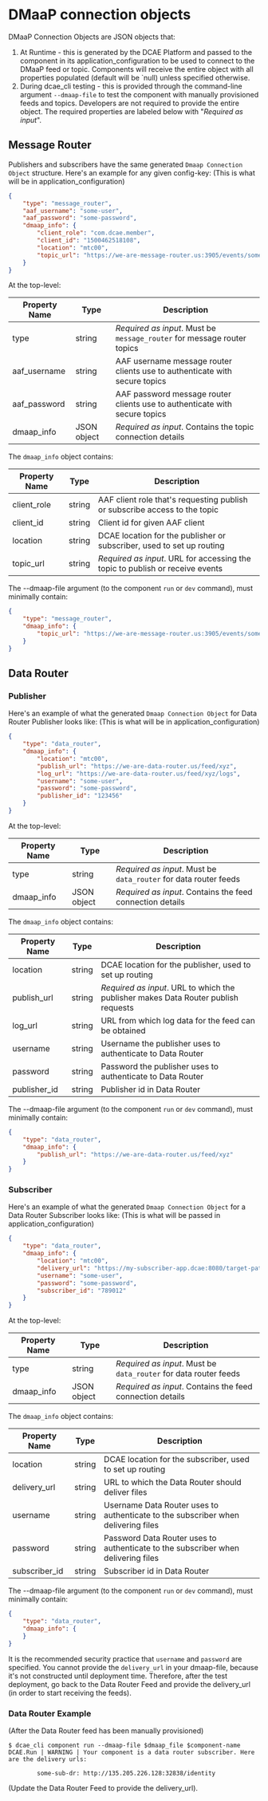 # DMaaP connection objects

DMaaP Connection Objects are JSON objects that:

1. At Runtime - this is generated by the DCAE Platform and passed to the component in its application_configuration to be used to connect to the DMaaP feed or topic. Components will receive the entire object with all properties populated (default will be `null) unless specified otherwise.
2. During dcae_cli testing - this is provided through the command-line argument `--dmaap-file` to test the component with manually provisioned feeds and topics. Developers are not required to provide the entire object.  The required properties are labeled below with "*Required as input*".

## Message Router

Publishers and subscribers have the same generated `Dmaap Connection Object` structure.  Here's an example for any given config-key:
(This is what will be in application_configuration)

```json
{
    "type": "message_router",
    "aaf_username": "some-user",
    "aaf_password": "some-password",
    "dmaap_info": {
        "client_role": "com.dcae.member",
        "client_id": "1500462518108",
        "location": "mtc00",
        "topic_url": "https://we-are-message-router.us:3905/events/some-topic"
    }
}
```

At the top-level:

Property Name | Type | Description
------------- | ---- | -----------
type | string | *Required as input*.  Must be `message_router` for message router topics
aaf_username | string | AAF username message router clients use to authenticate with secure topics
aaf_password | string | AAF password message router clients use to authenticate with secure topics
dmaap_info | JSON object | *Required as input*. Contains the topic connection details

The `dmaap_info` object contains:

Property Name | Type | Description
------------- | ---- | -----------
client_role | string | AAF client role that's requesting publish or subscribe access to the topic
client_id | string | Client id for given AAF client
location | string | DCAE location for the publisher or subscriber, used to set up routing
topic_url | string | *Required as input*. URL for accessing the topic to publish or receive events

The --dmaap-file argument (to the component `run` or `dev` command), must minimally contain:

```json
{
    "type": "message_router",
    "dmaap_info": {
        "topic_url": "https://we-are-message-router.us:3905/events/some-topic"
    }
}
```

## Data Router

### Publisher

Here's an example of what the generated `Dmaap Connection Object` for Data Router Publisher looks like:
(This is what will be in application_configuration)

```json
{
    "type": "data_router",
    "dmaap_info": {
        "location": "mtc00",
        "publish_url": "https://we-are-data-router.us/feed/xyz",
        "log_url": "https://we-are-data-router.us/feed/xyz/logs",
        "username": "some-user",
        "password": "some-password",
        "publisher_id": "123456"
    } 
}
```

At the top-level:

Property Name | Type | Description
------------- | ---- | -----------
type | string | *Required as input*.  Must be `data_router` for data router feeds
dmaap_info | JSON object | *Required as input*. Contains the feed connection details

The `dmaap_info` object contains:

Property Name | Type | Description
------------- | ---- | -----------
location | string | DCAE location for the publisher, used to set up routing
publish_url | string | *Required as input*. URL to which the publisher makes Data Router publish requests
log_url | string | URL from which log data for the feed can be obtained
username | string | Username the publisher uses to authenticate to Data Router 
password | string | Password the publisher uses to authenticate to Data Router
publisher_id | string | Publisher id in Data Router

The --dmaap-file argument (to the component `run` or `dev` command), must minimally contain:

```json
{
    "type": "data_router",
    "dmaap_info": {
        "publish_url": "https://we-are-data-router.us/feed/xyz"
    }
}
```

### Subscriber

Here's an example of what the generated `Dmaap Connection Object` for a Data Router Subscriber looks like:
(This is what will be passed in application_configuration)

```json
{
    "type": "data_router",
    "dmaap_info": {
        "location": "mtc00",
        "delivery_url": "https://my-subscriber-app.dcae:8080/target-path",
        "username": "some-user",
        "password": "some-password",
        "subscriber_id": "789012"
    } 
}
```

At the top-level:

Property Name | Type | Description
------------- | ---- | -----------
type | string | *Required as input*.  Must be `data_router` for data router feeds
dmaap_info | JSON object | *Required as input*. Contains the feed connection details

The `dmaap_info` object contains:

Property Name | Type | Description
------------- | ---- | -----------
location | string | DCAE location for the subscriber, used to set up routing
delivery_url | string | URL to which the Data Router should deliver files
username | string | Username Data Router uses to authenticate to the subscriber when delivering files
password | string | Password Data Router uses to authenticate to the subscriber when delivering files
subscriber_id | string | Subscriber id in Data Router

The --dmaap-file argument (to the component `run` or `dev` command), must minimally contain:

```json
{
    "type": "data_router",
    "dmaap_info": {
    }
}
```

It is the recommended security practice that `username` and `password` are specified.
You cannot provide the `delivery_url` in your dmaap-file, because it's not constructed until deployment time. Therefore, after the test deployment, go back to the Data Router Feed and provide the delivery_url (in order to start receiving the feeds). 

### Data Router Example

(After the Data Router feed has been manually provisioned)

```
$ dcae_cli component run --dmaap-file $dmaap_file $component-name
DCAE.Run | WARNING | Your component is a data router subscriber. Here are the delivery urls:

        some-sub-dr: http://135.205.226.128:32838/identity
```

(Update the Data Router Feed to provide the delivery_url).




